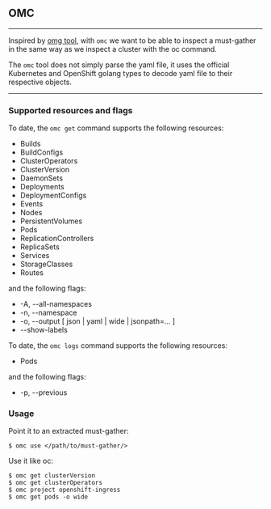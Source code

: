 ## OMC
---

Inspired by [omg tool](https://github.com/kxr/o-must-gather), with `omc` we want to be able to inspect a must-gather in the same way as we inspect a cluster with the oc command.

The `omc` tool does not simply parse the yaml file, it uses the official Kubernetes and OpenShift golang types to decode yaml file to their respective objects.

---
### Supported resources and flags

To date, the `omc get` command supports the following resources:

- Builds
- BuildConfigs
- ClusterOperators
- ClusterVersion
- DaemonSets
- Deployments
- DeploymentConfigs
- Events
- Nodes
- PersistentVolumes
- Pods
- ReplicationControllers
- ReplicaSets
- Services
- StorageClasses
- Routes

and the following flags:
- -A, --all-namespaces
- -n, --namespace
- -o, --output [ json | yaml | wide | jsonpath=... ]
- --show-labels

To date, the `omc logs` command supports the following resources:

- Pods

and the following flags:
- -p, --previous

### Usage
Point it to an extracted must-gather:
```
$ omc use </path/to/must-gather/>
```
Use it like oc:
```
$ omc get clusterVersion
$ omc get clusterOperators
$ omc project openshift-ingress
$ omc get pods -o wide
```